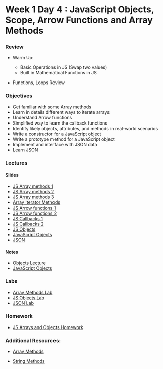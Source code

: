 
# Week 1 Day 4 : JavaScript Objects, Scope, Arrow Functions and Array Methods

### Review ###
* Warm Up: 
  * Basic Operations in JS (Swap two values)
  * Built in Mathematical Functions in JS

* Functions, Loops Review

### Objectives ###

- Get familiar with some Array methods 
- Learn in details different ways to iterate arrays
- Understand Arrow functions
- Simplified way to learn the callback functions
- Identify likely objects, attributes, and methods in real-world scenarios
- Write a constructor for a JavaScript object
- Write a prototype method for a JavaScript object
- Implement and interface with JSON data
- Learn JSON

### Lectures ### 
#### Slides
* [JS Array methods 1](Resources/Array_Methods.md)
* [JS Array methods 2](https://www.w3schools.com/js/js_array_methods.asp)
* [JS Array methods 3](https://javascript.info/array-methods)
* [Array Iterator Methods](https://www.w3schools.com/js/js_array_iteration.asp)
* [JS Arrow functions 1](Resources/Arrow_functions.md)
* [JS Arrow functions 2](https://developer.mozilla.org/en-US/docs/Web/JavaScript/Reference/Functions/Arrow_functions)
* [JS Callbacks 1](Resources/Callbacks.md)
* [JS Callbacks 2](https://www.w3schools.com/js/js_callback.asp)
* [JS Objects](objectsJS.pptx)
* [JavaScript Objects](JavaScriptV.pptx)
* [JSON](JavaScriptVI.pptx)

#### Notes 
* [Objects Lecture](Objects.md)
* [JavaScript Objects](Task12/WDL1T12-JavaScriptV_OOP.pdf) 

### Labs
* [Array Methods Lab](Labs/Array_methods_lab.md)
* [JS Objects Lab](Labs/Objects_Lab.md)
* [JSON Lab](Task13/WDL1T13-JavaScriptVI_JSON.pdf)


### Homework 

* [JS Arrays and Objects Homework](HomeWork.md)

### Additional Resources:

* [Array Methods](https://developer.mozilla.org/en-US/docs/Web/JavaScript/Reference/Global_Objects/Array/forEach)

* [String Methods](https://developer.mozilla.org/en-US/docs/Web/JavaScript/Reference/Global_Objects/String/includes)